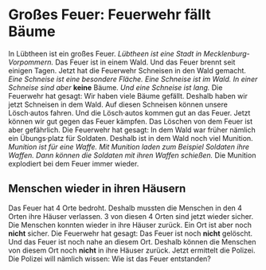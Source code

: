 # Großes Feuer: Feuerwehr fällt Bäume

In Lübtheen ist ein großes Feuer. 
*Lübtheen ist eine Stadt in Mecklenburg-Vorpommern.* Das Feuer ist in einem Wald. Und das Feuer brennt seit einigen Tagen. Jetzt hat die Feuerwehr Schneisen in den Wald gemacht. 
*Eine Schneise ist eine besondere Fläche.* 
*Eine Schneise ist im Wald.* 
*In einer Schneise sind aber* **keine** Bäume. 
*Und eine Schneise ist lang.* Die Feuerwehr hat gesagt: Wir haben viele Bäume gefällt. Deshalb haben wir jetzt Schneisen in dem Wald. Auf diesen Schneisen können unsere Lösch·autos fahren. Und die Lösch·autos kommen gut an das Feuer. Jetzt können wir gut gegen das Feuer kämpfen. Das Löschen von dem Feuer ist aber gefährlich. Die Feuerwehr hat gesagt: In dem Wald war früher nämlich ein Übungs·platz für Soldaten. Deshalb ist in dem Wald noch viel Munition. 
*Munition ist für eine Waffe.* 
*Mit Munition laden zum Beispiel Soldaten ihre Waffen.* 
*Dann können die Soldaten mit ihren Waffen schießen.* Die Munition explodiert bei dem Feuer immer wieder. 

## Menschen wieder in ihren Häusern
Das Feuer hat 4 Orte bedroht. Deshalb mussten die Menschen in den 4 Orten ihre Häuser verlassen. 3 von diesen 4 Orten sind jetzt wieder sicher. Die Menschen konnten wieder in ihre Häuser zurück. Ein Ort ist aber noch **nicht** sicher. Die Feuerwehr hat gesagt: Das Feuer ist noch **nicht** gelöscht. Und das Feuer ist noch nahe an diesem Ort. Deshalb können die Menschen von diesem Ort noch **nicht** in ihre Häuser zurück. 
Jetzt ermittelt die Polizei. Die Polizei will nämlich wissen: Wie ist das Feuer entstanden? 
